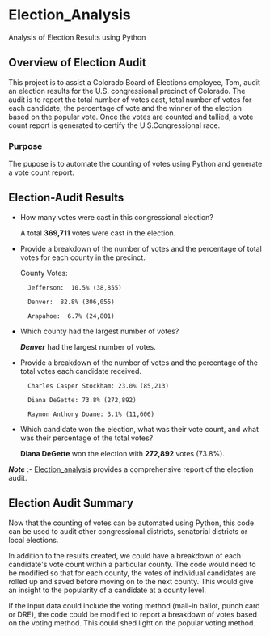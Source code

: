 # Election_Analysis
Analysis of Election Results using Python

## Overview of Election Audit
This project is to assist a Colorado Board of Elections employee, Tom, audit an election results for the U.S. congressional precinct of Colorado. The audit is to report the total number of votes cast, total number of votes for each candidate, the percentage of vote and the winner of the election based on the popular vote. Once the votes are counted and tallied, a vote count report is generated to certify the U.S.Congressional race.

### Purpose
The pupose is to automate the counting of votes using Python and generate a vote count report.

## Election-Audit Results

* How many votes were cast in this congressional election?

    A total **369,711** votes were cast in the election.

* Provide a breakdown of the number of votes and the percentage of total votes for each county in the precinct.

    County Votes:

        Jefferson:  10.5% (38,855)

        Denver:  82.8% (306,055)

        Arapahoe:  6.7% (24,801)

* Which county had the largest number of votes?

    ***Denver*** had the largest number of votes.

* Provide a breakdown of the number of votes and the percentage of the total votes each candidate received.

        Charles Casper Stockham: 23.0% (85,213)

        Diana DeGette: 73.8% (272,892)

        Raymon Anthony Doane: 3.1% (11,606)

* Which candidate won the election, what was their vote count, and what was their percentage of the total votes?

    **Diana DeGette** won the election with **272,892** votes (73.8%).

***Note*** :- [Election_analysis](https://github.com/ParnaKundu/Election_Analysis/blob/main/analysis/election_analysis.txt) provides a comprehensive report of the election audit.

## Election Audit Summary

Now that the counting of votes can be automated using Python, this code can be used to audit other congressional districts, senatorial districts or local elections. 

In addition to the results created, we could have a breakdown of each candidate's vote count within a particular county. The code would need to be modified so that for each county, the votes of individual candidates are rolled up and saved before moving on to the next county. This would give an insight to the popularity of a candidate at a county level.

If the input data could include the voting method (mail-in ballot, punch card or DRE), the code could be modified to report a breakdown of votes based on the voting method. This could shed light on the popular voting method. 